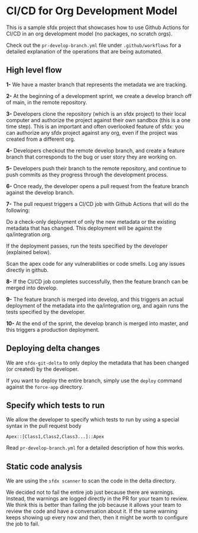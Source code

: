 # CI/CD for Org Development Model

This is a sample sfdx project that showcases how to use Github Actions for CI/CD in an org development model (no packages, no scratch orgs).

Check out the `pr-develop-branch.yml` file under `.github/workflows` for a detailed explanation of the operations that are being automated.

## High level flow

**1-** We have a master branch that represents the metadata we are tracking.

**2-** At the beginning of a development sprint, we create a develop branch off of main, in the remote repository.

**3-** Developers clone the repository (which is an sfdx project) to their local computer and authorize the project against their own sandbox (this is a one time step). This is an important and often overlooked feature of sfdx: you can authorize any sfdx project against any org, even if the project was created from a different org.

**4-** Developers checkout the remote develop branch, and create a feature branch that corresponds to the bug or user story they are working on.

**5-** Developers push their branch to the remote repository, and continue to push commits as they progress through the development process.

**6-** Once ready, the developer opens a pull request from the feature branch against the develop branch.

**7-** The pull request triggers a CI/CD job with Github Actions that will do the following:

Do a check-only deployment of only the new metadata or the existing metadata that has changed. This deployment will be against the qa/integration org.

If the deployment passes, run the tests specified by the developer (explained below).

Scan the apex code for any vulnerabilities or code smells. Log any issues directly in github.

**8-** If the CI/CD job completes successfully, then the feature branch can be merged into develop.

**9-** The feature branch is merged into develop, and this triggers an actual deployment of the metadata into the qa/integration org, and again runs the tests specified by the developer.

**10-** At the end of the sprint, the develop branch is merged into master, and this triggers a production deployment.


## Deploying delta changes

We are `sfdx-git-delta` to only deploy the metadata that has been changed (or created) by the developer.

If you want to deploy the entire branch, simply use the `deploy` command against the `force-app` directory.

## Specify which tests to run

We allow the developer to specify which tests to run by using a special syntax in the pull request body

`Apex::[Class1,Class2,Class3...]::Apex`

Read `pr-develop-branch.yml` for a detailed description of how this works.

## Static code analysis

We are using the `sfdx scanner` to scan the code in the delta directory.

We decided not to fail the entire job just because there are warnings. Instead, the warnings are logged directly in the PR for your team to review. We think this is better than failing the job because it allows your team to review the code and have a conversation about it. If the same warning keeps showing up every now and then, then it might be worth to configure the job to fail.
